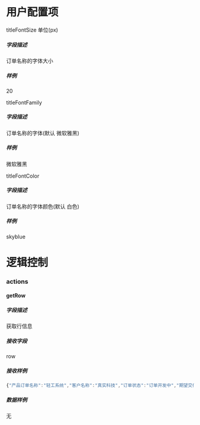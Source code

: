 # 用户配置项

titleFontSize  单位(px)

##### 字段描述

订单名称的字体大小

##### 样例

20

titleFontFamily

##### 字段描述

订单名称的字体(默认 微软雅黑)

##### 样例

微软雅黑

titleFontColor

##### 字段描述

订单名称的字体颜色(默认 白色)

##### 样例

skyblue

# 逻辑控制

### actions

#### getRow

##### 字段描述

获取行信息

##### 接收字段

row

##### 接收样例

```js
{"产品订单名称":"轻工系统","客户名称":"真实科技","订单状态":"订单开发中","期望交付时间":"2022-06-24 00:00:00","计划交付时间":"2022-06-24 00:00:00"}
```

##### 数据样例

无
